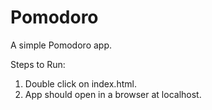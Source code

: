 # Pomodoro
A simple Pomodoro app.


Steps to Run:
1. Double click on index.html.
2. App should open in a browser at localhost.